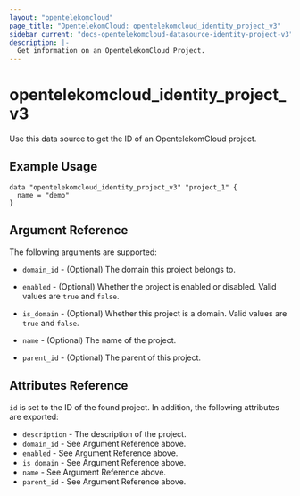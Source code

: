 ```yaml
---
layout: "opentelekomcloud"
page_title: "OpentelekomCloud: opentelekomcloud_identity_project_v3"
sidebar_current: "docs-opentelekomcloud-datasource-identity-project-v3"
description: |-
  Get information on an OpentelekomCloud Project.
---
```


# opentelekomcloud\_identity\_project_v3

Use this data source to get the ID of an OpentelekomCloud project.

## Example Usage

```hcl
data "opentelekomcloud_identity_project_v3" "project_1" {
  name = "demo"
}
```

## Argument Reference

The following arguments are supported:

* `domain_id` - (Optional) The domain this project belongs to.

* `enabled` - (Optional) Whether the project is enabled or disabled. Valid
  values are `true` and `false`.

* `is_domain` - (Optional) Whether this project is a domain. Valid values
  are `true` and `false`.

* `name` - (Optional) The name of the project.

* `parent_id` - (Optional) The parent of this project.

## Attributes Reference

`id` is set to the ID of the found project. In addition, the following attributes
are exported:

* `description` - The description of the project.
* `domain_id` - See Argument Reference above.
* `enabled` - See Argument Reference above.
* `is_domain` - See Argument Reference above.
* `name` - See Argument Reference above.
* `parent_id` - See Argument Reference above.
